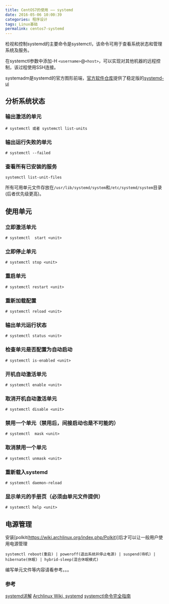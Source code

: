 ```yaml
---
title: CentOS7的使用 —— systemd
date: 2016-05-06 10:00:39
categories: 程序设计
tags: Linux基础
permalink: centos7-systemd
---
```


检视和控制systemd的主要命令是systemctl，该命令可用于查看系统状态和管理系统及服务。

在systemctl参数中添加-H `<username>`@`<host>`，可以实现对其他机器的远程控制，该过程使用SSH连接。

<!-- more -->

systemadm是systemd的官方图形前端，[官方软件仓库](https://wiki.archlinux.org/index.php/Official_repositories)提供了稳定版的[systemd-ui](https://www.archlinux.org/packages/?name=systemd-ui)

## 分析系统状态

### 输出激活的单元
```
# systemctl 或者 systemctl list-units
```
### 输出运行失败的单元
```
# systemctl --failed
```

### 查看所有已安装的服务
```
systemctl list-unit-files
```
所有可用单元文件存放在`/usr/lib/systemd/system`和`/etc/systemd/system`目录(后者优先级更高)。

## 使用单元

### 立即激活单元
```
# systemctl  start <unit>
```

### 立即停止单元
```
# systemctl stop <unit>
```

### 重启单元
```
# systemctl restart <unit>
```

### 重新加载配置
```
# systemctl reload <unit>
```

### 输出单元运行状态
```
# systemctl status <unit>
```

### 检查单元是否配置为自动启动
```
# systemctl is-enabled <unit>
```

### 开机自动激活单元
```
# systemctl enable <unit>
```

### 取消开机自动激活单元
```
# systemctl disable <unit>
```

### 禁用一个单元（禁用后，间接启动也是不可能的）
```
# systemctl  mask <unit>
```

### 取消禁用一个单元
```
# systemctl unmask <unit>
```

### 重新载入systemd
```
# systemctl daemon-reload
```

###  显示单元的手册页（必须由单元文件提供）
```
# systemctl help <unit>
```

##  电源管理
安装[polkit(https://wiki.archlinux.org/index.php/Polkit)]后才可以让一般用户使用电源管理

```
systemctl reboot(重启) | poweroff(退出系统并停止电源) | suspend(待机) | hibernate(休眠) | hybrid-sleep(混合休眠模式)
```

编写单元文件等内容请看参考。。。

### 参考

[systemd详解](http://xiaoli110.blog.51cto.com/1724/1629533)
[Archlinux Wiki, systemd](https://wiki.archlinux.org/index.php/Systemd_(%E7%AE%80%E4%BD%93%E4%B8%AD%E6%96%87))
[systemctl命令完全指南](https://linux.cn/article-5926-1.html)